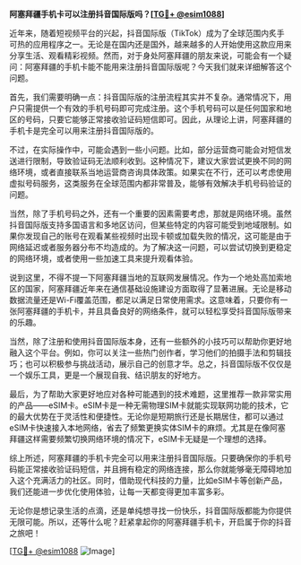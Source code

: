 **阿塞拜疆手机卡可以注册抖音国际版吗？[[TG💪+ @esim1088](https://t.me/s/esim1088)]**

近年来，随着短视频平台的兴起，抖音国际版（TikTok）成为了全球范围内炙手可热的应用程序之一。无论是在国内还是国外，越来越多的人开始使用这款应用来分享生活、观看精彩视频。然而，对于身处阿塞拜疆的朋友来说，可能会有一个疑问：阿塞拜疆的手机卡能不能用来注册抖音国际版呢？今天我们就来详细解答这个问题。

首先，我们需要明确一点：抖音国际版的注册流程其实并不复杂。通常情况下，用户只需提供一个有效的手机号码即可完成注册。这个手机号码可以是任何国家和地区的号码，只要它能够正常接收验证码短信即可。因此，从理论上讲，阿塞拜疆的手机卡是完全可以用来注册抖音国际版的。

不过，在实际操作中，可能会遇到一些小问题。比如，部分运营商可能会对短信发送进行限制，导致验证码无法顺利收到。这种情况下，建议大家尝试更换不同的网络环境，或者直接联系当地运营商咨询具体政策。如果实在不行，还可以考虑使用虚拟号码服务，这类服务在全球范围内都非常普及，能够有效解决手机号码验证的问题。

当然，除了手机号码之外，还有一个重要的因素需要考虑，那就是网络环境。虽然抖音国际版支持多国语言和多地区访问，但某些特定的内容可能受到地域限制。如果你发现自己的账号在观看某些视频时出现卡顿或加载失败的情况，这可能是由于网络延迟或者服务器分布不均造成的。为了解决这一问题，可以尝试切换到更稳定的网络环境，或者使用一些加速工具来提升观看体验。

说到这里，不得不提一下阿塞拜疆当地的互联网发展情况。作为一个地处高加索地区的国家，阿塞拜疆近年来在通信基础设施建设方面取得了显著进展。无论是移动数据流量还是Wi-Fi覆盖范围，都足以满足日常使用需求。这意味着，只要你有一张阿塞拜疆的手机卡，并且具备良好的网络条件，就可以轻松享受抖音国际版带来的乐趣。

当然，除了注册和使用抖音国际版本身，还有一些额外的小技巧可以帮助你更好地融入这个平台。例如，你可以关注一些热门创作者，学习他们的拍摄手法和剪辑技巧；也可以积极参与挑战活动，展示自己的创意才华。总之，抖音国际版不仅仅是一个娱乐工具，更是一个展现自我、结识朋友的好地方。

最后，为了帮助大家更好地应对各种可能遇到的技术难题，这里推荐一款非常实用的产品——eSIM卡。eSIM卡是一种无需物理SIM卡就能实现联网功能的技术，它的最大优势在于灵活性和便捷性。无论你是短期旅行还是长期居住，都可以通过eSIM卡快速接入本地网络，省去了频繁更换实体SIM卡的麻烦。尤其是在像阿塞拜疆这样需要频繁切换网络环境的情况下，eSIM卡无疑是一个理想的选择。

综上所述，阿塞拜疆的手机卡完全可以用来注册抖音国际版。只要确保你的手机号码能正常接收验证码短信，并且拥有稳定的网络连接，那么你就能够毫无障碍地加入这个充满活力的社区。同时，借助现代科技的力量，比如eSIM卡等创新产品，我们还能进一步优化使用体验，让每一天都变得更加丰富多彩。

无论你是想记录生活的点滴，还是单纯想寻找一份快乐，抖音国际版都能为你提供无限可能。所以，还等什么呢？赶紧拿起你的阿塞拜疆手机卡，开启属于你的抖音之旅吧！

[[TG💪+ @esim1088](https://t.me/s/esim1088) ![Image](https://i.postimg.cc/4NQfJmqS/Snipaste-2025-05-13-00-14-12.png)]